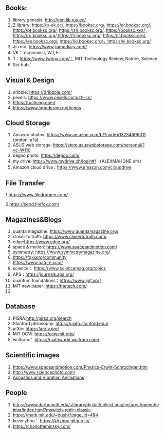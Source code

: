 
## Books:

1. library genesis: http://gen.lib.rus.ec/
2. Z library: https://b-ok.cc/,  https://booksc.org/, https://ar.booksc.org/, https://pt.booksc.org/, https://zh.booksc.org/, https://booksc.xyz/ , https://ru.booksc.org/,https://fr.booksc.org/, https://it.booksc.org/, https://es.booksc.org/,  https://id.booksc.org/，https://el.booksc.org/
3. Jiu mo:  https://www.jiumodiary.com/ 
4. VK： economist, WJ, FT
5. T：https://www.twirpx.com/： MIT Technology Review, Nature, Science
6. Sci-hub：

## Visual & Design

1. dribble: https://dribbble.com/
2. pexels: https://www.pexels.com/zh-cn/
3. https://tuchong.com/
4. https://www.logodesign.net/logos

## Cloud Storage

1. Amazon photos: https://www.amazon.com/b/?node=13234696011 (proton, a*a)
2. ASUS web storage: https://store.asuswebstorage.com/personal/?vc=W110
3. degoo photo: https://degoo.com/
4. my drive: https://www.mydrive.ch/login#/ （ALEXMAHONE a*a）
5. Amazon cloud drive：https://www.amazon.com/clouddrive

## File Transfer

1.https://www.filedropper.com/

2.https://send.firefox.com/

## Magazines&Blogs

1. quanta magazine: https://www.quantamagazine.org/
2. closer to truth: https://www.closertotruth.com/
3. edge:https://www.edge.org/
4. space & motion: https://www.spaceandmotion.com/
5. symmetry: https://www.symmetrymagazine.org/
6. https://fqxi.org/community
7. https://www.nature.com/
8. science： https://www.sciencemag.org/topics
9. APS：https://journals.aps.org/
10. quantum foundations：https://www.ijqf.org/
11. MIT new paper :https://thetech.com/
12. 

## Database

1. PISRA:http://pirsa.org/search
2. Stanford philosophy: https://plato.stanford.edu/
3. arXiv: https://arxiv.org/
4. MIT OCW: https://ocw.mit.edu/
5. wolfram： https://mathworld.wolfram.com/

## Scientific images

1. https://www.spaceandmotion.com/Physics-Erwin-Schrodinger.htm
2. http://www.sciencephoto.com/
3. [Acoustics and Vibration Animations](https://www.acs.psu.edu/drussell/demos.html?nsukey=0RPz27sPdJLh5lNedIFpMPJGJ8HRInF7sXs1Np%2BF7xkCAsjYDFR6oDZIqibgRGCKhkC4yPEMTMTsyPbCx0XCPA%3D%3D)

## People

1. https://www.dartmouth.edu/~library/digital/collections/lectures/oppenheimer/index.html?mswitch-redir=classic
2. https://math.mit.edu/~bush/?page_id=484
3. kevin zhou： https://knzhou.github.io/
4. https://charlotteminsky.com/
